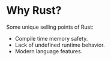 # Why Rust?

Some unique selling points of Rust:

* Compile time memory safety.
* Lack of undefined runtime behavior.
* Modern language features.
